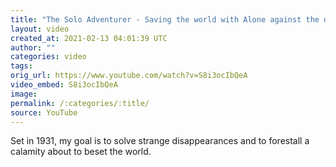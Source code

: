 ```yaml
---
title: "The Solo Adventurer - Saving the world with Alone against the darkness (pt 1)"
layout: video
created_at: 2021-02-13 04:01:39 UTC
author: ""
categories: video
tags: 
orig_url: https://www.youtube.com/watch?v=S8i3ocIbQeA
video_embed: S8i3ocIbQeA
image: 
permalink: /:categories/:title/
source: YouTube
---
```

Set in 1931, my goal is to solve strange disappearances and to forestall a calamity about to beset the world.